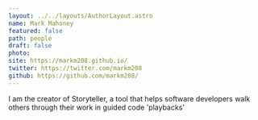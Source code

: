 ```yaml
---
layout: ../../layouts/AuthorLayout.astro
name: Mark Mahoney
featured: false
path: people
draft: false
photo: 
site: https://markm208.github.io/
twitter: https://twitter.com/markm208
github: https://github.com/markm208/
---
```


I am the creator of Storyteller, a tool that helps software developers walk others through their work in guided code 'playbacks'